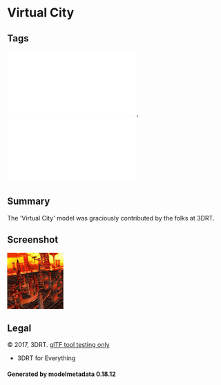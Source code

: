 # Virtual City

## Tags

![core](../../Models-core.md), ![testing](../../Models-testing.md)

## Summary

The 'Virtual City' model was graciously contributed by the folks at 3DRT.

## Screenshot

![screenshot](screenshot/screenshot.gif)

## Legal

&copy; 2017, 3DRT. [glTF tool testing only]()

 - 3DRT for Everything

#### Generated by modelmetadata 0.18.12